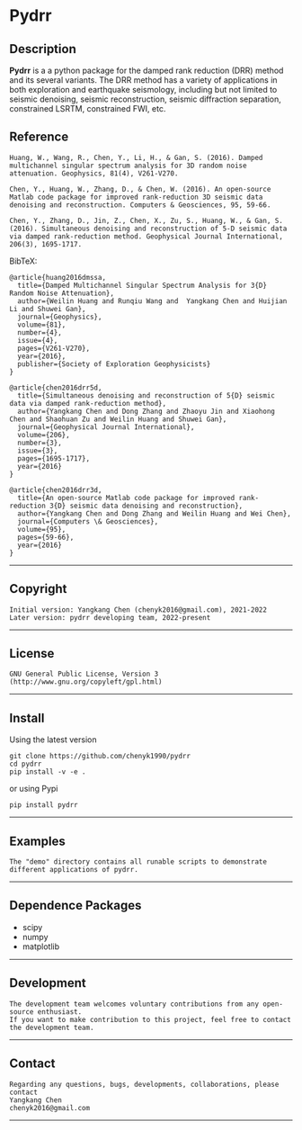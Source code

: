 **Pydrr**
======

## Description

**Pydrr** is a a python package for the damped rank reduction (DRR) method and its several variants. The DRR method has a variety of applications in both exploration and earthquake seismology, including but not limited to seismic denoising, seismic reconstruction, seismic diffraction separation, constrained LSRTM, constrained FWI, etc.

## Reference
    Huang, W., Wang, R., Chen, Y., Li, H., & Gan, S. (2016). Damped multichannel singular spectrum analysis for 3D random noise attenuation. Geophysics, 81(4), V261-V270.

    Chen, Y., Huang, W., Zhang, D., & Chen, W. (2016). An open-source Matlab code package for improved rank-reduction 3D seismic data denoising and reconstruction. Computers & Geosciences, 95, 59-66.
    
    Chen, Y., Zhang, D., Jin, Z., Chen, X., Zu, S., Huang, W., & Gan, S. (2016). Simultaneous denoising and reconstruction of 5-D seismic data via damped rank-reduction method. Geophysical Journal International, 206(3), 1695-1717.
    
BibTeX:

	@article{huang2016dmssa,
	  title={Damped Multichannel Singular Spectrum Analysis for 3{D} Random Noise Attenuation},
	  author={Weilin Huang and Runqiu Wang and  Yangkang Chen and Huijian Li and Shuwei Gan},
	  journal={Geophysics},
	  volume={81},
	  number={4},
	  issue={4},
	  pages={V261-V270},
	  year={2016},
	  publisher={Society of Exploration Geophysicists}
	}

	@article{chen2016drr5d,
	  title={Simultaneous denoising and reconstruction of 5{D} seismic data via damped rank-reduction method},
	  author={Yangkang Chen and Dong Zhang and Zhaoyu Jin and Xiaohong Chen and Shaohuan Zu and Weilin Huang and Shuwei Gan},
	  journal={Geophysical Journal International},
	  volume={206},
	  number={3},
	  issue={3},
	  pages={1695-1717},
	  year={2016}
	}
	
	@article{chen2016drr3d,
	  title={An open-source Matlab code package for improved rank-reduction 3{D} seismic data denoising and reconstruction},
	  author={Yangkang Chen and Dong Zhang and Weilin Huang and Wei Chen},
	  journal={Computers \& Geosciences},
	  volume={95},
	  pages={59-66},
	  year={2016}
	}

-----------
## Copyright
    Initial version: Yangkang Chen (chenyk2016@gmail.com), 2021-2022
	Later version: pydrr developing team, 2022-present
-----------

## License
    GNU General Public License, Version 3
    (http://www.gnu.org/copyleft/gpl.html)   

-----------

## Install
Using the latest version

    git clone https://github.com/chenyk1990/pydrr
    cd pydrr
    pip install -v -e .
or using Pypi

    pip install pydrr

-----------
## Examples
    The "demo" directory contains all runable scripts to demonstrate different applications of pydrr. 

-----------
## Dependence Packages
* scipy 
* numpy 
* matplotlib

-----------
## Development
    The development team welcomes voluntary contributions from any open-source enthusiast. 
    If you want to make contribution to this project, feel free to contact the development team. 

-----------
## Contact
    Regarding any questions, bugs, developments, collaborations, please contact  
    Yangkang Chen
    chenyk2016@gmail.com

-----------


